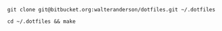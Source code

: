 ```
git clone git@bitbucket.org:walteranderson/dotfiles.git ~/.dotfiles
```

```
cd ~/.dotfiles && make
```
